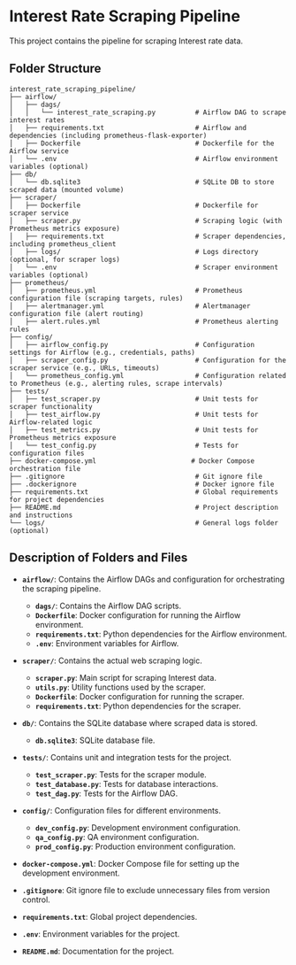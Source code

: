 # Interest Rate Scraping Pipeline

This project contains the pipeline for scraping Interest rate data.

## Folder Structure
```
interest_rate_scraping_pipeline/
├── airflow/
│   ├── dags/
│   │   └── interest_rate_scraping.py          # Airflow DAG to scrape interest rates
│   ├── requirements.txt                       # Airflow and dependencies (including prometheus-flask-exporter)
│   ├── Dockerfile                             # Dockerfile for the Airflow service
│   └── .env                                   # Airflow environment variables (optional)
├── db/
│   └── db.sqlite3                             # SQLite DB to store scraped data (mounted volume)
├── scraper/
│   ├── Dockerfile                             # Dockerfile for scraper service
│   ├── scraper.py                             # Scraping logic (with Prometheus metrics exposure)
│   ├── requirements.txt                       # Scraper dependencies, including prometheus_client
│   ├── logs/                                  # Logs directory (optional, for scraper logs)
│   └── .env                                   # Scraper environment variables (optional)
├── prometheus/
│   ├── prometheus.yml                         # Prometheus configuration file (scraping targets, rules)
│   ├── alertmanager.yml                       # Alertmanager configuration file (alert routing)
│   ├── alert.rules.yml                        # Prometheus alerting rules
├── config/
│   ├── airflow_config.py                      # Configuration settings for Airflow (e.g., credentials, paths)
│   ├── scraper_config.py                      # Configuration for the scraper service (e.g., URLs, timeouts)
│   └── prometheus_config.yml                  # Configuration related to Prometheus (e.g., alerting rules, scrape intervals)
├── tests/
│   ├── test_scraper.py                        # Unit tests for scraper functionality
│   ├── test_airflow.py                        # Unit tests for Airflow-related logic
│   ├── test_metrics.py                        # Unit tests for Prometheus metrics exposure
│   └── test_config.py                         # Tests for configuration files
├── docker-compose.yml                        # Docker Compose orchestration file
├── .gitignore                                 # Git ignore file
├── .dockerignore                              # Docker ignore file
├── requirements.txt                           # Global requirements for project dependencies
├── README.md                                  # Project description and instructions
└── logs/                                      # General logs folder (optional)
```

## Description of Folders and Files

- **`airflow/`**: Contains the Airflow DAGs and configuration for orchestrating the scraping pipeline.
  - **`dags/`**: Contains the Airflow DAG scripts.
  - **`Dockerfile`**: Docker configuration for running the Airflow environment.
  - **`requirements.txt`**: Python dependencies for the Airflow environment.
  - **`.env`**: Environment variables for Airflow.

- **`scraper/`**: Contains the actual web scraping logic.
  - **`scraper.py`**: Main script for scraping Interest data.
  - **`utils.py`**: Utility functions used by the scraper.
  - **`Dockerfile`**: Docker configuration for running the scraper.
  - **`requirements.txt`**: Python dependencies for the scraper.

- **`db/`**: Contains the SQLite database where scraped data is stored.
  - **`db.sqlite3`**: SQLite database file.

- **`tests/`**: Contains unit and integration tests for the project.
  - **`test_scraper.py`**: Tests for the scraper module.
  - **`test_database.py`**: Tests for database interactions.
  - **`test_dag.py`**: Tests for the Airflow DAG.

- **`config/`**: Configuration files for different environments.
  - **`dev_config.py`**: Development environment configuration.
  - **`qa_config.py`**: QA environment configuration.
  - **`prod_config.py`**: Production environment configuration.

- **`docker-compose.yml`**: Docker Compose file for setting up the development environment.

- **`.gitignore`**: Git ignore file to exclude unnecessary files from version control.

- **`requirements.txt`**: Global project dependencies.

- **`.env`**: Environment variables for the project.

- **`README.md`**: Documentation for the project.
